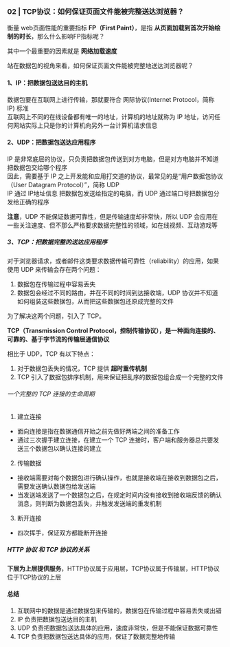 ### 02 | TCP协议：如何保证页面文件能被完整送达浏览器？

衡量 web页面性能的重要指标 **FP（First Paint）**，是指 **从页面加载到首次开始绘制的时长**，那么什么影响FP指标呢？  

其中一个最重要的因素就是 **网络加载速度**  

站在数据包的视角来看，如何保证页面文件能被完整地送达浏览器呢？

#### 1、IP：把数据包送达目的主机
数据包要在互联网上进行传输，那就要符合 网际协议(Internet Protocol，简称 IP) 标准  
互联网上不同的在线设备都有唯一的地址，计算机的地址就称为 IP 地址，访问任何网站实际上只是你的计算机向另外一台计算机请求信息  

#### 2、UDP：把数据包送达应用程序
IP 是非常底层的协议，只负责把数据包传送到对方电脑，但是对方电脑并不知道把数据包交给哪个程序   
因此，需要基于 IP 之上开发能和应用打交道的协议，最常见的是“用户数据包协议（User Datagram Protocol）”，简称 UDP  
IP 通过 IP地址信息 把数据包发送给指定的电脑，而 UDP 通过端口号把数据包分发给正确的程序  

**注意**，UDP 不能保证数据可靠性，但是传输速度却非常快，所以 UDP 会应用在一些关注速度、但不那么严格要求数据完整性的领域，如在线视频、互动游戏等  

##### 3、TCP：把数据完整的送达应用程序
对于浏览器请求，或者邮件这类要求数据传输可靠性（reliability）的应用，如果使用 UDP 来传输会存在两个问题：
1. 数据包在传输过程中容易丢失
2. 数据包会经过不同的路由，并在不同的时间到达接收端，UDP 协议并不知道如何组装这些数据包，从而把这些数据包还原成完整的文件

为了解决这两个问题，引入了 TCP。

**TCP（Transmission Control Protocol，控制传输协议），是一种面向连接的、可靠的、基于字节流的传输层通信协议**

相比于 UDP，TCP 有以下特点：
1. 对于数据包丢失的情况，TCP 提供 **超时重传机制**
2. TCP 引入了数据包排序机制，用来保证把乱序的数据包组合成一个完整的文件


###### 一个完整的 TCP 连接的生命周期
1. 建立连接
  * 面向连接是指在数据通信开始之前先做好两端之间的准备工作
  * 通过三次握手建立连接，在建立一个 TCP 连接时，客户端和服务器总共要发送三个数据包以确认连接的建立
2. 传输数据
  * 接收端需要对每个数据包进行确认操作，也就是接收端在接收到数据包之后，需要发送确认数据包给发送端
  * 当发送端发送了一个数据包之后，在规定时间内没有接收到接收端反馈的确认消息，则判断为数据包丢失，并触发发送端的重发机制
3. 断开连接
  * 四次挥手，保证双方都能断开连接

##### HTTP 协议 和 TCP 协议的关系
**下层为上层提供服务**，HTTP协议属于应用层，TCP协议属于传输层，HTTP协议位于TCP协议的上层

#### 总结
1. 互联网中的数据是通过数据包来传输的，数据包在传输过程中容易丢失或出错
2. IP 负责把数据包送达目的主机
3. UDP 负责把数据包送达具体的应用，速度非常快，但是不能保证数据可靠性
4. TCP 负责把数据包送达具体的应用，保证了数据完整地传输